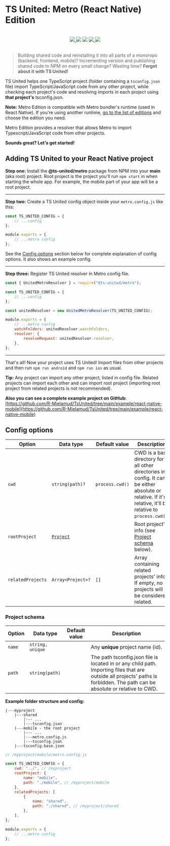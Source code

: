 # TS United: Metro (React Native) Edition

<br>
<div align="center">
    <a href="https://npmjs.com/package/@ts-united/metro">
        <img src="https://badgen.net/npm/v/@ts-united/metro">
    </a>
    <img src="https://badgen.net/packagephobia/install/@ts-united/metro">
    <img src="https://badgen.net/badge/type%20declarations/included/blue?icon=typescript">
    <a href="https://github.com/R-Mielamud/TsUnited/blob/main/LICENSE">
        <img src="https://badgen.net/github/license/R-Mielamud/TsUnited">
    </a>
    <a href="https://github.com/R-Mielamud/TsUnited">
        <img src="https://badgen.net/badge/PRs/welcome!/green?icon=git">
    </a>
</div>
<br>

> Building shared code and reinstalling it into all parts of a monorepo (backend, frontend, mobile)? Incrementing version and publishing shared code to NPM on every small change? Wasting time? **Forget about it with TS United!**

TS United helps one TypeScript project (folder containing a `tsconfig.json` file) import TypeScript/JavaScript code from any other project, while checking each project's code and resolving imports in each project using **that project's** tsconfig.json.

**Note:** Metro Edition is compatible with Metro bundler's runtime (used in React Native). If you're using another runtime, [go to the list of editions](https://github.com/R-Mielamud/TsUnited#readme) and choose the edition you need.

Metro Edition provides a resolver that allows Metro to import Typescript/JavaScript code from other projects.

**Sounds great? Let's get started!**

## Adding TS United to your React Native project

**Step one:** Install the **@ts-united/metro** package from NPM into your **main** (aka root) project. Root project is the project you'll run `npm start` in when starting the whole app. For example, the mobile part of your app will be a root project.

---

**Step two:** Create a TS United config object inside your `metro.config.js` like this:

```javascript
const TS_UNITED_CONFIG = {
    // ...config
};

module.exports = {
    // ...metro config
};
```

See the [Config options](#config-options) section below for complete explanation of config options. It also shows an example config.

---

**Step three:** Register TS United resolver in Metro config file.

```javascript
const { UnitedMetroResolver } = require("@ts-united/metro");

const TS_UNITED_CONFIG = {
    // ...config
};

const unitedResolver = new UnitedMetroResolver(TS_UNITED_CONFIG);

module.exports = {
    // ...metro config
    watchFolders: unitedResolver.watchFolders,
    resolver: {
        resolveRequest: unitedResolver.resolver,
    },
};
```

---

That's all! Now your project uses TS United! Import files from other projects and then run `npm run android` and `npm run ios` as usual.

**Tip:** Any project can import any other project, listed in config file. Related projects can import each other and can import root project (importing root project from related projects is not recommended).

**Also you can see a complete example project on GitHub:** [https://github.com/R-Mielamud/TsUnited/tree/main/example/react-native-mobile](https://github.com/R-Mielamud/TsUnited/tree/main/example/react-native-mobile)

## <a id="config-options"></a>Config options

| Option            | Data type                    | Default value   | Description                                                                                                                                                 |
| ----------------- | ---------------------------- | --------------- | ----------------------------------------------------------------------------------------------------------------------------------------------------------- |
| `cwd`             | `string(path)?`              | `process.cwd()` | CWD is a base directory for all other directories in config. It can be either absolute or relative. If it's relative, it'll be relative to `process.cwd()`. |
| `rootProject`     | [`Project`](#project-schema) |                 | Root project's info (see [Project schema](#project-schema) below).                                                                                          |
| `relatedProjects` | `Array<Project>?`            | `[]`            | Array containing related projects' info. If empty, no projects will be considered related.                                                                  |

### <a id="project-schema"></a>Project schema

| Option | Data type        | Default value | Description                                                                                                                                                                  |
| ------ | ---------------- | ------------- | ---------------------------------------------------------------------------------------------------------------------------------------------------------------------------- |
| `name` | `string, unique` |               | Any **unique** project name (id).                                                                                                                                            |
| `path` | `string(path)`   |               | The path tsconfig.json file is located in or any child path. Importing files that are outside all projects' paths is forbidden. The path can be absolute or relative to CWD. |

**Example folder structure and config:**

```
|---myproject
    |---shared
        |--- ...
        |---tsconfig.json
    |---mobile - the root project
        |--- ...
        |---metro.config.js
        |---tsconfig.json
    |---tsconfig.base.json
```

```javascript
// /myproject/mobile/metro.config.js

const TS_UNITED_CONFIG = {
    cwd: "../", // /myproject
    rootProject: {
        name: "mobile",
        path: "./mobile", // /myproject/mobile
    },
    relatedProjects: [
        {
            name: "shared",
            path: "./shared", // /myproject/shared
        },
    ],
};

module.exports = {
    // ...metro config
};
```
